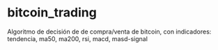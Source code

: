 # bitcoin_trading
Algoritmo de decisión de de compra/venta de bitcoin, con indicadores: tendencia, ma50, ma200, rsi, macd, masd-signal

